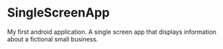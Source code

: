 # SingleScreenApp
My first android application.
A single screen app that displays information about a fictional small business.
